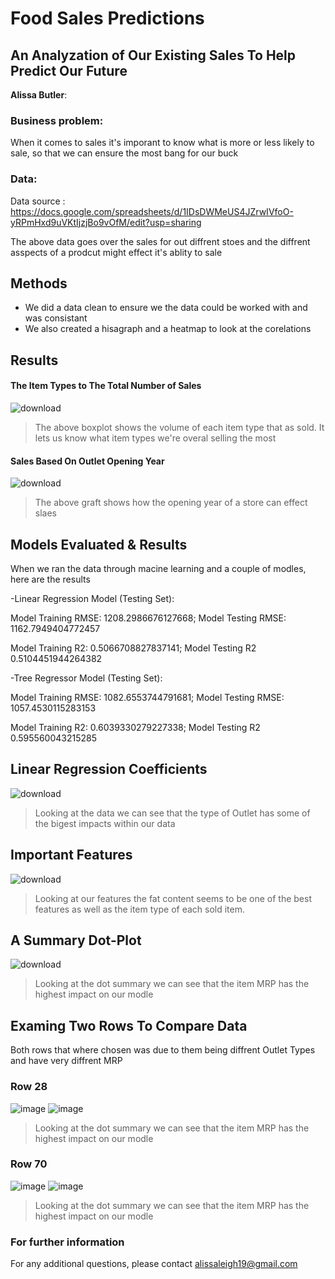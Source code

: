 # Food Sales Predictions
## An Analyzation of Our Existing Sales To Help Predict Our Future

**Alissa Butler**: 

### Business problem:

When it comes to sales it's imporant to know what is more or less likely to sale, so that we can ensure the most bang for our buck


### Data:
Data source : https://docs.google.com/spreadsheets/d/1IDsDWMeUS4JZrwIVfoO-yRPmHxd9uVKtIjzjBo9vOfM/edit?usp=sharing

The above data goes over the sales for out diffrent stoes and the diffrent asspects of a prodcut might effect it's ablity to sale


## Methods
- We did a data clean to ensure we the data could be worked with and was consistant
- We also created a hisagraph and a heatmap to look at the corelations

## Results

#### The Item Types to The Total Number of Sales
![download](https://user-images.githubusercontent.com/118623787/224366814-1fb67c25-ca78-4d60-85c4-2928f862f41d.png)
> The above boxplot shows the volume of each item type that as sold. It lets us know what item types we're overal selling the most

#### Sales Based On Outlet Opening Year
![download](https://user-images.githubusercontent.com/118623787/224367703-86838924-91c1-4118-8a5b-3f7ceeeb1113.png)
>The above graft shows how the opening year of a store can effect slaes 

## Models Evaluated & Results
When we ran the data through macine learning and a couple of modles, here are the results

-Linear Regression Model (Testing Set):

Model Training RMSE: 1208.2986676127668;
Model Testing RMSE: 1162.7949404772457

Model Training R2: 0.5066708827837141;
Model Testing R2 0.5104451944264382

-Tree Regressor Model (Testing Set):

Model Training RMSE: 1082.6553744791681;
Model Testing RMSE: 1057.4530115283153

Model Training R2: 0.6039330279227338;
Model Testing R2 0.595560043215285

## Linear Regression Coefficients
![download](https://github.com/alissaleigh/food-sales-predictions/assets/118623787/3e7eeae6-bce3-4ff6-8c2e-3c1e21cf5615)
>Looking at the data we can see that the type of Outlet has some of the bigest impacts within our data

## Important Features
![download](https://github.com/alissaleigh/food-sales-predictions/assets/118623787/3f3223a8-c015-4fc2-bfd3-381b222f51c7)
>Looking at our features the fat content seems to be one of the best features as well as the item type of each sold item.

## A Summary Dot-Plot 
![download](https://github.com/alissaleigh/food-sales-predictions/assets/118623787/9bc86d5b-23f6-457a-ba15-b946d451108d)
>Looking at the dot summary we can see that the item MRP has the highest impact on our modle

## Examing Two Rows To Compare Data

Both rows that where chosen was due to them being diffrent Outlet Types and have very diffrent MRP

### Row 28
![image](https://github.com/alissaleigh/food-sales-predictions/assets/118623787/6d6b235f-27fa-4c22-b5e7-33aa35e7dace)
![image](https://github.com/alissaleigh/food-sales-predictions/assets/118623787/524e2ef3-b367-4ea6-ae72-65fe6be9b6e7)
>Looking at the dot summary we can see that the item MRP has the highest impact on our modle

### Row 70
![image](https://github.com/alissaleigh/food-sales-predictions/assets/118623787/89e714c8-3309-419b-b9c8-bf49e2b5f5bd)
![image](https://github.com/alissaleigh/food-sales-predictions/assets/118623787/175f182c-8705-4fe5-b319-ee77713664ac)
>Looking at the dot summary we can see that the item MRP has the highest impact on our modle

### For further information

For any additional questions, please contact alissaleigh19@gmail.com
